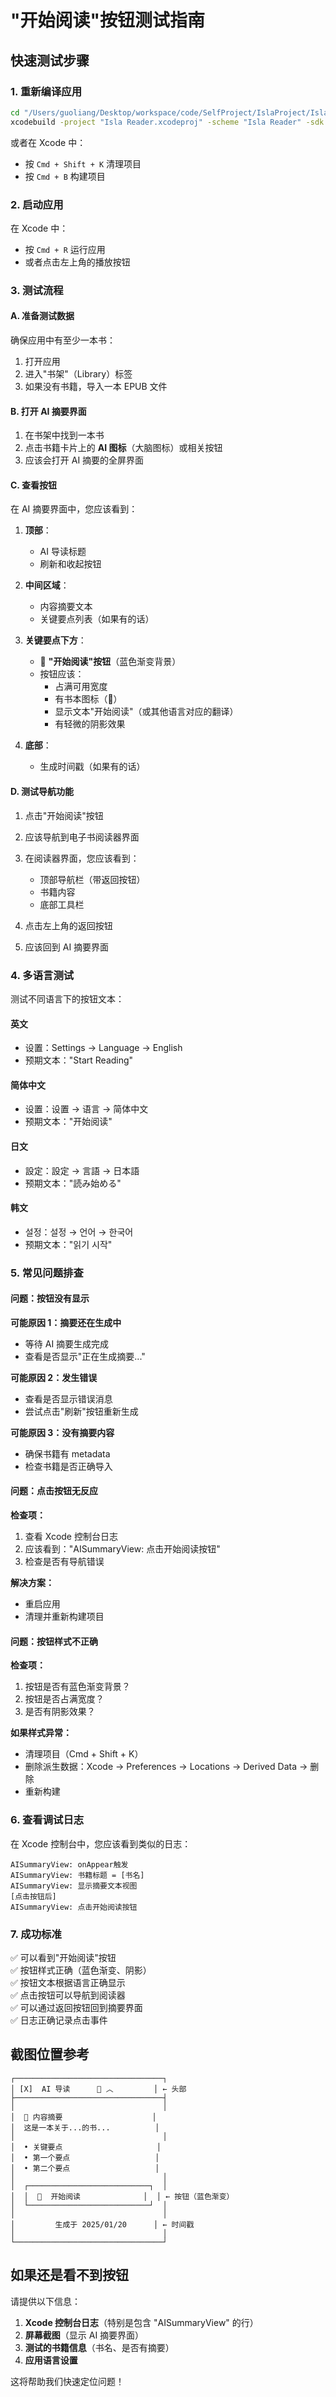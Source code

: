 # "开始阅读"按钮测试指南

## 快速测试步骤

### 1. 重新编译应用

```bash
cd "/Users/guoliang/Desktop/workspace/code/SelfProject/IslaProject/IslaBooks-ios/Isla Reader"
xcodebuild -project "Isla Reader.xcodeproj" -scheme "Isla Reader" -sdk iphonesimulator -configuration Debug clean build
```

或者在 Xcode 中：
- 按 `Cmd + Shift + K` 清理项目
- 按 `Cmd + B` 构建项目

### 2. 启动应用

在 Xcode 中：
- 按 `Cmd + R` 运行应用
- 或者点击左上角的播放按钮

### 3. 测试流程

#### A. 准备测试数据

确保应用中有至少一本书：
1. 打开应用
2. 进入"书架"（Library）标签
3. 如果没有书籍，导入一本 EPUB 文件

#### B. 打开 AI 摘要界面

1. 在书架中找到一本书
2. 点击书籍卡片上的 **AI 图标**（大脑图标）或相关按钮
3. 应该会打开 AI 摘要的全屏界面

#### C. 查看按钮

在 AI 摘要界面中，您应该看到：

1. **顶部**：
   - AI 导读标题
   - 刷新和收起按钮

2. **中间区域**：
   - 内容摘要文本
   - 关键要点列表（如果有的话）

3. **关键要点下方**：
   - 🔵 **"开始阅读"按钮**（蓝色渐变背景）
   - 按钮应该：
     - 占满可用宽度
     - 有书本图标（📖）
     - 显示文本"开始阅读"（或其他语言对应的翻译）
     - 有轻微的阴影效果

4. **底部**：
   - 生成时间戳（如果有的话）

#### D. 测试导航功能

1. 点击"开始阅读"按钮
2. 应该导航到电子书阅读器界面
3. 在阅读器界面，您应该看到：
   - 顶部导航栏（带返回按钮）
   - 书籍内容
   - 底部工具栏

4. 点击左上角的返回按钮
5. 应该回到 AI 摘要界面

### 4. 多语言测试

测试不同语言下的按钮文本：

#### 英文
- 设置：Settings → Language → English
- 预期文本："Start Reading"

#### 简体中文
- 设置：设置 → 语言 → 简体中文
- 预期文本："开始阅读"

#### 日文
- 設定：設定 → 言語 → 日本語
- 预期文本："読み始める"

#### 韩文
- 설정：설정 → 언어 → 한국어
- 预期文本："읽기 시작"

### 5. 常见问题排查

#### 问题：按钮没有显示

**可能原因 1：摘要还在生成中**
- 等待 AI 摘要生成完成
- 查看是否显示"正在生成摘要..."

**可能原因 2：发生错误**
- 查看是否显示错误消息
- 尝试点击"刷新"按钮重新生成

**可能原因 3：没有摘要内容**
- 确保书籍有 metadata
- 检查书籍是否正确导入

#### 问题：点击按钮无反应

**检查项：**
1. 查看 Xcode 控制台日志
2. 应该看到："AISummaryView: 点击开始阅读按钮"
3. 检查是否有导航错误

**解决方案：**
- 重启应用
- 清理并重新构建项目

#### 问题：按钮样式不正确

**检查项：**
1. 按钮是否有蓝色渐变背景？
2. 按钮是否占满宽度？
3. 是否有阴影效果？

**如果样式异常：**
- 清理项目（Cmd + Shift + K）
- 删除派生数据：Xcode → Preferences → Locations → Derived Data → 删除
- 重新构建

### 6. 查看调试日志

在 Xcode 控制台中，您应该看到类似的日志：

```
AISummaryView: onAppear触发
AISummaryView: 书籍标题 = [书名]
AISummaryView: 显示摘要文本视图
[点击按钮后]
AISummaryView: 点击开始阅读按钮
```

### 7. 成功标准

✅ 可以看到"开始阅读"按钮  
✅ 按钮样式正确（蓝色渐变、阴影）  
✅ 按钮文本根据语言正确显示  
✅ 点击按钮可以导航到阅读器  
✅ 可以通过返回按钮回到摘要界面  
✅ 日志正确记录点击事件  

## 截图位置参考

```
┌─────────────────────────────────┐
│ [X]  AI 导读      🔄 ︿         │ ← 头部
├─────────────────────────────────┤
│                                 │
│  📄 内容摘要                    │
│  这是一本关于...的书...          │
│                                 │
│  • 关键要点                     │
│  • 第一个要点                   │
│  • 第二个要点                   │
│                                 │
│  ┌───────────────────────────┐  │
│  │  📖  开始阅读              │  │ ← 按钮（蓝色渐变）
│  └───────────────────────────┘  │
│                                 │
│         生成于 2025/01/20      │ ← 时间戳
│                                 │
└─────────────────────────────────┘
```

## 如果还是看不到按钮

请提供以下信息：

1. **Xcode 控制台日志**（特别是包含 "AISummaryView" 的行）
2. **屏幕截图**（显示 AI 摘要界面）
3. **测试的书籍信息**（书名、是否有摘要）
4. **应用语言设置**

这将帮助我们快速定位问题！

